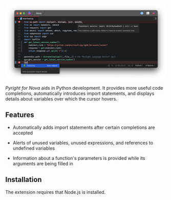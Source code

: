 ![Screenshot of the Nova editor showcasing Pyright functionality.](Screenshots/main.png)

*Pyright for Nova* aids in Python development. It provides more useful code completions, automatically introduces import statements, and displays details about variables over which the cursor hovers.

## Features

* Automatically adds import statements after certain completions are accepted

* Alerts of unused variables, unused expressions, and references to undefined variables

* Information about a function's parameters is provided while its arguments are being filled in

## Installation

The extension requires that Node.js is installed.
